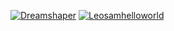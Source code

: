 [![Dreamshaper](https://img.shields.io/badge/Dreamshaper-blue)](https://example.com/dreamshaper)
[![Leosamhelloworld](https://img.shields.io/badge/Leosamhelloworld-green)](https://example.com/leosamhelloworld)
